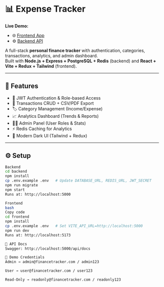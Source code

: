 # 📊 Expense Tracker

**Live Demo:**  
- 🌐 [Frontend App](https://tracker-sigma-henna.vercel.app)  
- ⚙️ [Backend API](https://tracker-8lko.onrender.com)  

A full-stack **personal finance tracker** with authentication, categories, transactions, analytics, and admin dashboard.  
Built with **Node.js + Express + PostgreSQL + Redis** (backend) and **React + Vite + Redux + Tailwind** (frontend).  

---

## 🚀 Features
- 🔐 JWT Authentication & Role-based Access  
- 💸 Transactions CRUD + CSV/PDF Export  
- 🏷️ Category Management (Income/Expense)  
- 📈 Analytics Dashboard (Trends & Reports)  
- 👨‍💼 Admin Panel (User Roles & Stats)  
- ⚡ Redis Caching for Analytics  
- 🌙 Modern Dark UI (Tailwind + Redux)  

---

## ⚙️ Setup

```bash
Backend
cd backend
npm install
cp .env.example .env   # Update DATABASE_URL, REDIS_URL, JWT_SECRET
npm run migrate
npm start
Runs at: http://localhost:5000

Frontend
bash
Copy code
cd frontend
npm install
cp .env.example .env   # Set VITE_API_URL=http://localhost:5000
npm run dev
Runs at: http://localhost:5173

📌 API Docs
Swagger: http://localhost:5000/api/docs

🧪 Demo Credentials
Admin → admin@financetracker.com / admin123

User → user@financetracker.com / user123

Read-Only → readonly@financetracker.com / readonly123





